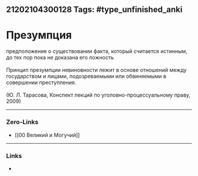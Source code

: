 21202104300128
Tags: #type_unfinished_anki
---
# Презумпция

предположение о существовании факта, который считается истинным, до тех пор пока не доказана его ложность<br><br>Принцип презумпции невиновности лежит в основе отношений между государством и лицами, подозреваемыми или обвиняемыми в совершении преступления.<br><br>(Ю. Л. Тарасова, Конспект лекций по уголовно-процессуальному праву, 2009)

---
### Zero-Links
- [[00 Великий и Могучий]]
---
### Links
-
